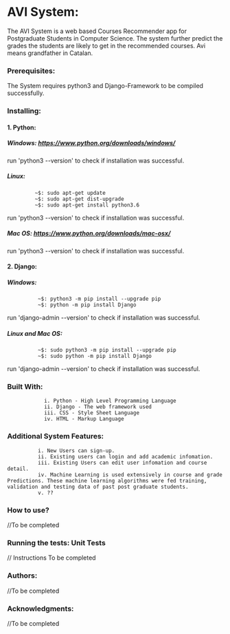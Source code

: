 # AVI System: 
The AVI System is a web based Courses Recommender app for Postgraduate Students in Computer Science. The system further predict the grades the students are likely to get in the recommended courses.
Avi means grandfather in Catalan.


### Prerequisites:
The System requires python3 and Django-Framework to be compiled successfully.


### Installing:

#### 1. Python:
##### Windows: https://www.python.org/downloads/windows/
run 'python3 --version' to check if installation was successful.

##### Linux: 
             ~$: sudo apt-get update
             ~$: sudo apt-get dist-upgrade 
             ~$: sudo apt-get install python3.6
run 'python3 --version' to check if installation was successful.

##### Mac OS: https://www.python.org/downloads/mac-osx/
run 'python3 --version' to check if installation was successful.

#### 2. Django:
##### Windows: 
              ~$: python3 -m pip install --upgrade pip
              ~$: python -m pip install Django
run 'django-admin --version' to check if installation was successful.

##### Linux and Mac OS:
              ~$: sudo python3 -m pip install --upgrade pip
              ~$: sudo python -m pip install Django
        
run 'django-admin --version' to check if installation was successful.


### Built With:
                i. Python - High Level Programming Language
                ii. Django - The web framework used
                iii. CSS - Style Sheet Language
                iv. HTML - Markup Language


### Additional System Features:
              i. New Users can sign-up.
              ii. Existing users can login and add academic infomation.
              iii. Existing Users can edit user infomation and course detail.
              iv. Machine Learning is used extensively in course and grade Predictions. These machine learning algorithms were fed training, validation and testing data of past post graduate students.
              v. ??


### How to use?
  //To be completed



### Running the tests: Unit Tests
  // Instructions To be completed


### Authors: 
  //To be completed

### Acknowledgments:
  //To be completed
